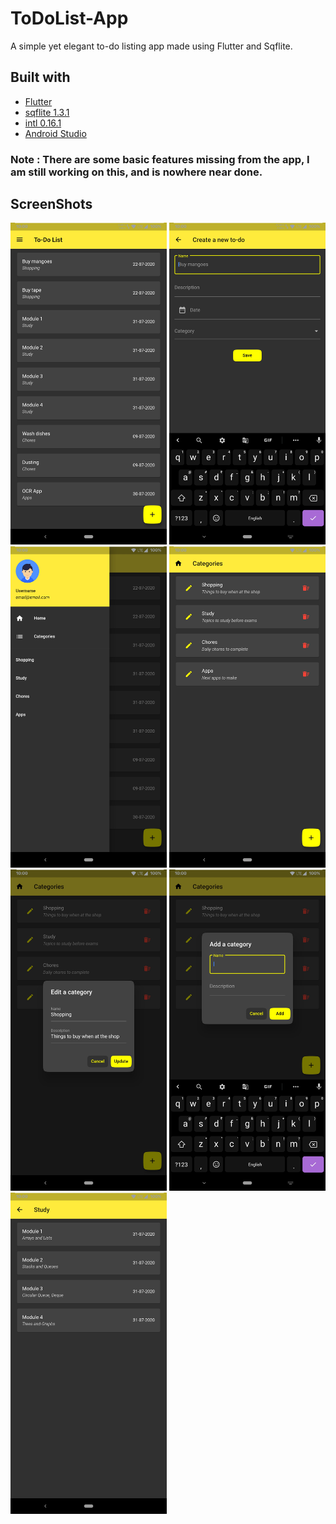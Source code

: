 # ToDoList-App
A simple yet elegant to-do listing app made using Flutter and Sqflite.

## Built with
- [Flutter](https://flutter.dev/)
- [sqflite 1.3.1](https://pub.dev/packages/sqflite)
- [intl 0.16.1](https://pub.dev/packages/intl)
- [Android Studio](https://developer.android.com/studio)

### Note : There are some basic features missing from the app, I am still working on this, and is nowhere near done.

## ScreenShots
<img src="screens/Home.jpg" alt="Home" width="250"/>
<img src="screens/Add new To-Do.jpg" alt="Add new To-Do" width="250"/>
<img src="screens/Navigation Drawer.jpg" alt="Navigation Drawer" width="250"/>
<img src="screens/Categories.jpg" alt="Categories" width="250"/>
<img src="screens/Add new Category.jpg" alt="Add new Category" width="250"/>
<img src="screens/Edit existing Category.jpg" alt="Edit existing Category" width="250"/>
<img src="screens/To-Dos by Category.jpg" alt="To-Dos by Category" width="250"/>
